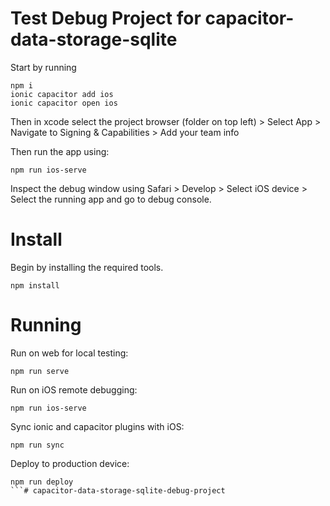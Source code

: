 # Test Debug Project for capacitor-data-storage-sqlite
Start by running 

```
npm i
ionic capacitor add ios
ionic capacitor open ios
```

Then in xcode select the project browser (folder on top left) > Select App > Navigate to Signing & Capabilities > Add your team info

Then run the app using:
```
npm run ios-serve
```

Inspect the debug window using Safari > Develop > Select iOS device > Select the running app and go to debug console.
# Install
Begin by installing the required tools.

```
npm install
```
# Running
Run on web for local testing:
```
npm run serve
```

Run on iOS remote debugging:
```
npm run ios-serve
```

Sync ionic and capacitor plugins with iOS:
```
npm run sync
```

Deploy to production device:
```
npm run deploy
```# capacitor-data-storage-sqlite-debug-project
